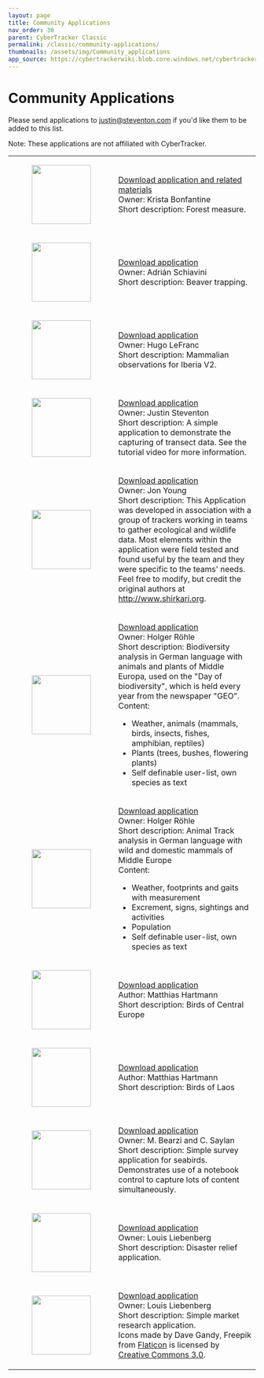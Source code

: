 ```yaml
---
layout: page
title: Community Applications
nav_order: 30
parent: CyberTracker Classic
permalink: /classic/community-applications/
thumbnails: /assets/img/Community_applications
app_source: https://cybertrackerwiki.blob.core.windows.net/cybertrackerwiki-ct-public
---
```

# Community Applications

Please send applications to justin@steventon.com if you'd like them to
be added to this list.

Note: These applications are not affiliated with CyberTracker.

<table>
<tbody>
<tr class="odd">
<td><figure><img src="{{ page.thumbnails }}/120px-ForestMeasure.png" width="120" /></figure></td>
<td><p><a href="{{ page.app_source }}/ForestMeasure.zip">Download application and related materials</a><br />
Owner: Krista Bonfantine<br />
Short description: Forest measure.</p></td>
</tr>
<tr class="even">
<td><figure><img src="{{ page.thumbnails }}/120px-Beaver_trapping_for_eradication.png" width="120" alt="" /></figure></td>
<td><p><a href="{{ page.app_source }}/Beaver_trapping_for_eradication.CTX">Download application</a><br />
Owner: Adrián Schiavini<br />
Short description: Beaver trapping.</p></td>
</tr>
<tr class="odd">
<td><figure><img src="{{ page.thumbnails }}/120px-Observaciones_Mamiferos_Ibericos_V2.png" width="120" alt="" /></figure></td>
<td><p><a href="{{ page.app_source }}/Observaciones_Mamiferos_Ibericos_V2.CTX">Download application</a><br />
Owner: Hugo LeFranc<br />
Short description: Mammalian observations for Iberia V2.</p></td>
</tr>
<tr class="even">
<td><figure><img src="{{ page.thumbnails }}/120px-Transect_Demo.png" width="120" alt="" /></figure></td>
<td><p><a href="{{ page.app_source }}/Transect_Demo.CTX">Download application</a><br />
Owner: Justin Steventon<br />
Short description: A simple application to demonstrate the capturing of transect data. See the tutorial video for more information.</p></td>
</tr>
<tr class="odd">
<td><figure><img src="{{ page.thumbnails }}/120px-Master_Shikari.png" width="120" alt="" /></figure></td>
<td><p><a href="{{ page.app_source }}/Master_Shikari.CTX">Download application</a><br />
Owner: Jon Young<br />
Short description: This Application was developed in association with a group of trackers working in teams to gather ecological and wildlife data. Most elements within the application were field tested and found useful by the team and they were specific to the teams' needs. Feel free to modify, but credit the original authors at <a href="http://www.shirkari.org">http://www.shirkari.org</a>.</p></td>
</tr>
<tr class="even">
<td><figure><img src="{{ page.thumbnails }}/120px-BioKartierung-light_V3.0.1.png" width="120" alt="" /></figure></td>
<td><p><a href="{{ page.app_source }}/Biokartierung-light_v030002p.CTX">Download application</a><br />
Owner: Holger Röhle<br />
Short description: Biodiversity analysis in German language with animals and plants of Middle Europa, used on the "Day of biodiversity", which is held every year from the newspaper "GEO".<br />
Content:</p>
<ul>
<li>Weather, animals (mammals, birds, insects, fishes, amphibian, reptiles)</li>
<li>Plants (trees, bushes, flowering plants)</li>
<li>Self definable user-list, own species as text</li>
</ul></td>
</tr>
<tr class="odd">
<td><figure><img src="{{ page.thumbnails }}/120px-Spurenanalyse-light_V3.0.2.png" width="120" alt="" /></figure></td>
<td><p><a href="{{ page.app_source }}/Spuren-light_V030003p.CTX">Download application</a><br />
Owner: Holger Röhle<br />
Short description: Animal Track analysis in German language with wild and domestic mammals of Middle Europe<br />
Content:</p>
<ul>
<li>Weather, footprints and gaits with measurement</li>
<li>Excrement, signs, sightings and activities</li>
<li>Population</li>
<li>Self definable user-list, own species as text</li>
</ul></td>
</tr>
<tr class="even">
<td><figure><img src="{{ page.thumbnails }}/120px-Birds_of_Central_Europe.png" width="120" alt="" /></figure></td>
<td><p><a href="{{ page.app_source }}/Birds_of_Central_Europe.CTX">Download application</a><br />
Author: Matthias Hartmann<br />
Short description: Birds of Central Europe<br />
</p></td>
</tr>
<tr class="odd">
<td><figure><img src="{{ page.thumbnails }}/120px-Birds_of_Laos.png" width="120" alt="" /></figure></td>
<td><p><a href="{{ page.app_source }}/Birds_of_Laos.CTX">Download application</a><br />
Author: Matthias Hartmann<br />
Short description: Birds of Laos<br />
</p></td>
</tr>
<tr class="even">
<td><figure><img src="{{ page.thumbnails }}/120px-Seabird_Survey.png" width="120" alt="" /></figure></td>
<td><p><a href="{{ page.app_source }}/Seabird_Survey.CTX">Download application</a><br />
Owner: M. Bearzi and C. Saylan<br />
Short description: Simple survey application for seabirds. Demonstrates use of a notebook control to capture lots of content simultaneously.</p></td>
</tr>
<tr class="odd">
<td><figure><img src="{{ page.thumbnails }}/120px-Disaster_Relief_Rapid_Survey.png" width="120" alt="" /></figure></td>
<td><p><a href="{{ page.app_source }}/Disaster_Relief_Rapid_Survey.CTX">Download application</a><br />
Owner: Louis Liebenberg<br />
Short description: Disaster relief application.</p></td>
</tr>
<tr class="even">
<td><figure><img src="{{ page.thumbnails }}/120px-Market_Research_Smiley_Interface.png" width="120" alt="" /></figure></td>
<td><p><a href="{{ page.app_source }}/Market_Research_Smiley_Interface.CTX">Download application</a><br />
Owner: Louis Liebenberg<br />
Short description: Simple market research application.<br />
Icons made by Dave Gandy, Freepik from <a href="http://www.flaticon.com">Flaticon</a> is licensed by <a href="http://creativecommons.org/licenses/by/3.0/">Creative Commons 3.0</a>.</p></td>
</tr>
</tbody>
</table>
